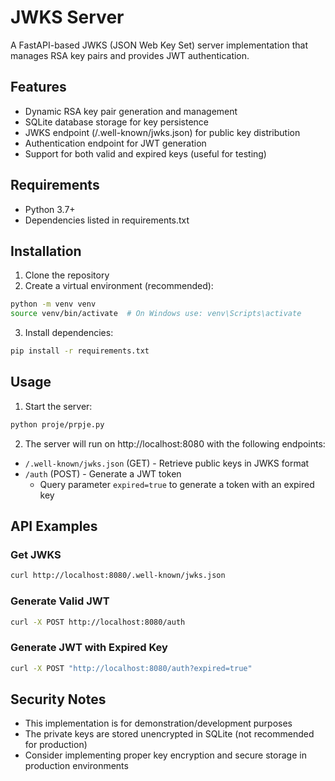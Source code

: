 # JWKS Server

A FastAPI-based JWKS (JSON Web Key Set) server implementation that manages RSA key pairs and provides JWT authentication.

## Features

- Dynamic RSA key pair generation and management
- SQLite database storage for key persistence
- JWKS endpoint (/.well-known/jwks.json) for public key distribution
- Authentication endpoint for JWT generation
- Support for both valid and expired keys (useful for testing)

## Requirements

- Python 3.7+
- Dependencies listed in requirements.txt

## Installation

1. Clone the repository
2. Create a virtual environment (recommended):
```bash
python -m venv venv
source venv/bin/activate  # On Windows use: venv\Scripts\activate
```
3. Install dependencies:
```bash
pip install -r requirements.txt
```

## Usage

1. Start the server:
```bash
python proje/prpje.py
```

2. The server will run on http://localhost:8080 with the following endpoints:

- `/.well-known/jwks.json` (GET) - Retrieve public keys in JWKS format
- `/auth` (POST) - Generate a JWT token
  - Query parameter `expired=true` to generate a token with an expired key

## API Examples

### Get JWKS
```bash
curl http://localhost:8080/.well-known/jwks.json
```

### Generate Valid JWT
```bash
curl -X POST http://localhost:8080/auth
```

### Generate JWT with Expired Key
```bash
curl -X POST "http://localhost:8080/auth?expired=true"
```

## Security Notes

- This implementation is for demonstration/development purposes
- The private keys are stored unencrypted in SQLite (not recommended for production)
- Consider implementing proper key encryption and secure storage in production environments
